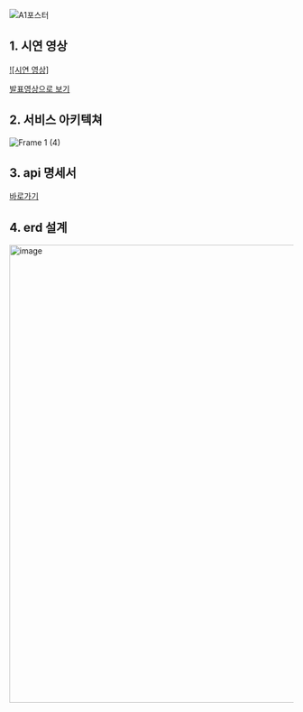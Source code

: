 
![A1포스터](https://user-images.githubusercontent.com/64846408/215984066-6358dc5e-29f2-4542-a9b4-e89cdb0d1b51.png)


## 1. 시연 영상
[![시연 영상]](https://user-images.githubusercontent.com/96214306/215988388-8cd30df1-07b9-41d4-8fba-0d9aa4584e4c.mp4)

[발표영상으로 보기](https://youtu.be/iwOKAPlsYRA)



## 2. 서비스 아키텍쳐
![Frame 1 (4)](https://user-images.githubusercontent.com/64846408/215982951-a6c62f86-82ef-4bdf-8560-0e22f108d1ae.png)


## 3. api 명세서
[바로가기](https://www.notion.so/SendWish-API-1598e455c5d4434f824f3c9c71d78137)

## 4. erd 설계
<img width="812" alt="image" src="https://user-images.githubusercontent.com/77164776/215989696-1e9705af-ad32-4a1e-9e68-f961a9280c27.png">

